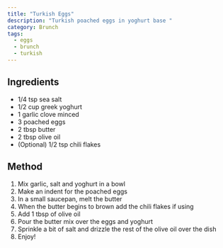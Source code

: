 ```yaml
---
title: "Turkish Eggs"
description: "Turkish poached eggs in yoghurt base "
category: Brunch
tags:
  - eggs
  - brunch
  - turkish
---
```


## Ingredients

- 1/4 tsp sea salt
- 1/2 cup greek yoghurt
- 1 garlic clove minced
- 3 poached eggs
- 2 tbsp butter
- 2 tbsp olive oil
- (Optional) 1/2 tsp chili flakes

## Method

1. Mix garlic, salt and yoghurt in a bowl
2. Make an indent for the poached eggs
3. In a small saucepan, melt the butter
4. When the butter begins to brown add the chili flakes if using
5. Add 1 tbsp of olive oil
6. Pour the butter mix over the eggs and yoghurt
7. Sprinkle a bit of salt and drizzle the rest of the olive oil over the dish
8. Enjoy!
